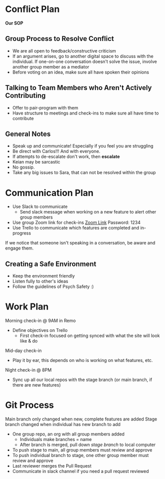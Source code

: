 # Conflict Plan

**Our SOP**

## Group Process to Resolve Conflict

- We are all open to feedback/constructive criticism 
- If an argument arises, go to another digital space to discuss with the individual. If one-on-one conversation doesn't solve the issue, involve another group member as a mediator
- Before voting on an idea, make sure all have spoken their opinions

## Talking to Team Members who Aren't Actively Contributing

- Offer to pair-program with them
- Have structure to meetings and check-ins to make sure all have time to contribute


## General Notes

- Speak up and communicate! Especially if you feel you are struggling
- Be direct with Carlos!!! And with everyone. 
- If attempts to de-escalate don't work, then **escalate**
- Keian may be sarcastic
- No gossip. 
- Take any big issues to Sara, that can not be resolved within the group

# Communication Plan

- Use Slack to communicate 
  - Send slack message when working on a new feature to alert other group members
- Use group Zoom link for check-ins [Zoom Link](https://us05web.zoom.us/j/4273494316?pwd=eGJYaC9qcUViWEREQmxhNjl2dTdaQT09) Password: 1234
- Use Trello to communicate which features are completed and in-progress

If we notice that someone isn't speaking in a conversation, be aware and engage them. 

## Creating a Safe Environment 

- Keep the environment friendly
- Listen fully to other's ideas 
- Follow the guidelines of Psych Safety :)

# Work Plan

Morning check-in @ 9AM in Remo
- Define objectives on Trello
  - First check-in focused on getting synced with what the site will look like & do

Mid-day check-in 
- Play it by ear, this depends on who is working on what features, etc.

Night check-in @ 8PM
- Sync up all our local repos with the stage branch (or main branch, if there are new features)

# Git Process

Main branch only changed when new, complete features are added
Stage branch changed when individual has new branch to add

- One group repo, an org with all group members added
  - Individuals make branches = name
  - After branch is merged, pull down *stage branch* to local computer
- To push stage to main, all group members must review and approve
- To push individual branch to stage, one other group member must review and approve
- Last reviewer merges the Pull Request
- Communicate in slack channel if you need a pull request reviewed



